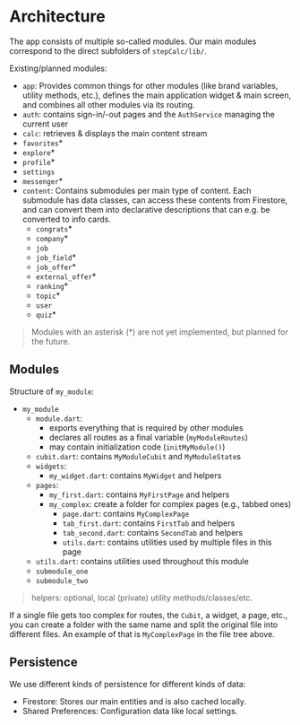 # Architecture

The app consists of multiple so-called modules. Our main modules correspond to the direct subfolders of `stepCalc/lib/`.

Existing/planned modules:
- `app`: Provides common things for other modules (like brand variables, utility methods, etc.), defines the main application widget & main screen, and combines all other modules via its routing.
- `auth`: contains sign-in/-out pages and the `AuthService` managing the current user
- `calc`: retrieves & displays the main content stream
- `favorites`*
- `explore`*
- `profile`*
- `settings`
- `messenger`*
- `content`: Contains submodules per main type of content. Each submodule has data classes, can access these contents from Firestore, and can convert them into declarative descriptions that can e.g. be converted to info cards.
  - `congrats`*
  - `company`*
  - `job`
  - `job_field`*
  - `job_offer`*
  - `external_offer`*
  - `ranking`*
  - `topic`*
  - `user`
  - `quiz`*

> Modules with an asterisk (*) are not yet implemented, but planned for the future.


## Modules

Structure of `my_module`:

- `my_module`
  - `module.dart`:
    - exports everything that is required by other modules
    - declares all routes as a final variable (`myModuleRoutes`)
    - may contain initialization code (`initMyModule()`)
  - `cubit.dart`: contains `MyModuleCubit` and `MyModuleState`s
  - `widgets`:
    - `my_widget.dart`: contains `MyWidget` and helpers
  - `pages`:
    - `my_first.dart`: contains `MyFirstPage` and helpers
    - `my_complex`: create a folder for complex pages (e.g., tabbed ones)
      - `page.dart`: contains `MyComplexPage`
      - `tab_first.dart`: contains `FirstTab` and helpers
      - `tab_second.dart`: contains `SecondTab` and helpers
      - `utils.dart`: contains utilities used by multiple files in this page
  - `utils.dart`: contains utilities used throughout this module
  - `submodule_one`
  - `submodule_two`

> helpers: optional, local (private) utility methods/classes/etc.

If a single file gets too complex for routes, the `Cubit`, a widget, a page, etc., you can create a folder with the same name and split the original file into different files. An example of that is `MyComplexPage` in the file tree above.


## Persistence

We use different kinds of persistence for different kinds of data:

- Firestore: Stores our main entities and is also cached locally.
- Shared Preferences: Configuration data like local settings.
